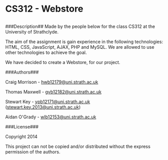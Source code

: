 CS312 - Webstore
=========
##
###Description##
Made by the people below for the class CS312 at the University of Strathclyde.

The aim of the assignment is gain experience in the following technologies: HTML, CSS, JavaScript, AJAX, PHP and MySQL. We are allowed to use other technologies to achieve the goal.

We have decided to create a Webstore, for our project.

###Authors###

Craig Morrison		- hwb12179@uni.strath.ac.uk

Thomas Maxwell		- gvb12182@uni.strath.ac.uk

Stewart Key			- ypb12171@uni.strath.ac.uk (stewart.key.2013@uni.strath.ac.uk)

Aidan O'Grady		- wlb12153@uni.strath.ac.uk

###License###

Copyright 2014 

This project can not be copied and/or distributed without the express permission of the authors.
